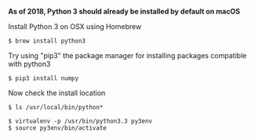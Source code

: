 
**As of 2018, Python 3 should already be installed by default on macOS**

Install Python 3 on OSX using Homebrew

	$ brew install python3

Try using "pip3" the package manager for installing packages compatible with python3

	$ pip3 install numpy

Now check the install location
	
	$ ls /usr/local/bin/python*

	$ virtualenv -p /usr/bin/python3.3 py3env
	$ source py3env/bin/activate
